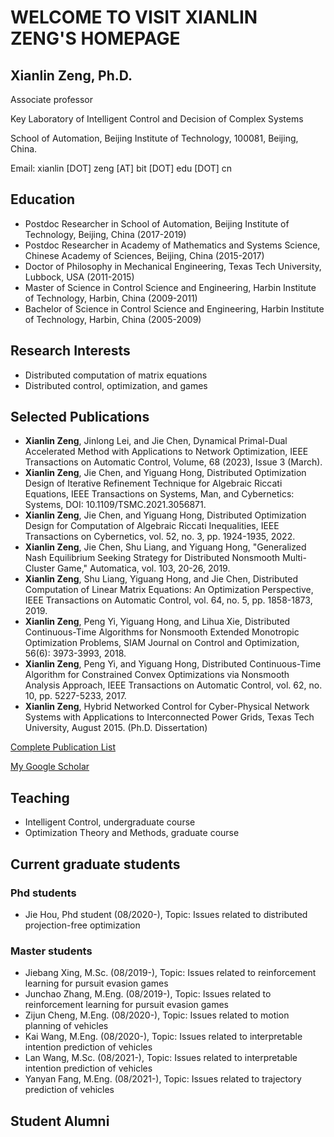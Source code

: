 # WELCOME TO VISIT XIANLIN ZENG'S HOMEPAGE

## Xianlin Zeng, Ph.D.

Associate professor 

Key Laboratory of Intelligent Control and Decision of Complex Systems 

School of Automation, Beijing Institute of Technology, 100081, Beijing, China. 

Email: xianlin [DOT] zeng [AT] bit [DOT] edu [DOT] cn

## Education

- Postdoc Researcher in School of Automation, Beijing Institute of Technology, Beijing, China (2017-2019)
- Postdoc Researcher in Academy of Mathematics and Systems Science, Chinese Academy of Sciences, Beijing, China (2015-2017)
- Doctor of Philosophy in Mechanical Engineering, Texas Tech University, Lubbock, USA (2011-2015)
- Master of Science in Control Science and Engineering, Harbin Institute of Technology, Harbin, China (2009-2011)
- Bachelor of Science in Control Science and Engineering, Harbin Institute of Technology, Harbin, China (2005-2009)

## Research Interests

- Distributed computation of matrix equations
- Distributed control, optimization, and games

## Selected Publications

- **Xianlin Zeng**, Jinlong Lei, and Jie Chen, Dynamical Primal-Dual Accelerated Method with Applications to Network Optimization, IEEE Transactions on Automatic Control, Volume, 68 (2023), Issue 3 (March).
- **Xianlin Zeng**, Jie Chen, and Yiguang Hong, Distributed Optimization Design of Iterative Refinement Technique for Algebraic Riccati Equations, IEEE Transactions on Systems, Man, and Cybernetics: Systems, DOI: 10.1109/TSMC.2021.3056871.
- **Xianlin Zeng**, Jie Chen, and Yiguang Hong, Distributed Optimization Design for Computation of Algebraic Riccati Inequalities, IEEE Transactions on  Cybernetics, vol. 52, no. 3, pp. 1924-1935, 2022.
- **Xianlin Zeng**, Jie Chen, Shu Liang, and Yiguang Hong, "Generalized Nash Equilibrium Seeking Strategy for Distributed Nonsmooth Multi-Cluster Game," Automatica, vol. 103, 20-26, 2019.
- **Xianlin Zeng**, Shu Liang, Yiguang Hong, and Jie Chen, Distributed Computation of Linear Matrix Equations: An Optimization Perspective, IEEE Transactions on Automatic Control, vol. 64, no. 5, pp. 1858-1873, 2019.
- **Xianlin Zeng**, Peng Yi, Yiguang Hong, and Lihua Xie, Distributed Continuous-Time Algorithms for Nonsmooth Extended Monotropic Optimization Problems, SIAM Journal on Control and Optimization, 56(6): 3973-3993, 2018.
- **Xianlin Zeng**, Peng Yi, and Yiguang Hong, Distributed Continuous-Time Algorithm for Constrained Convex Optimizations via Nonsmooth Analysis Approach, IEEE Transactions on Automatic Control, vol. 62, no. 10, pp. 5227-5233, 2017.
- **Xianlin Zeng**, Hybrid Networked Control for Cyber-Physical Network Systems with Applications to Interconnected Power Grids, Texas Tech University, August 2015. (Ph.D. Dissertation)

[Complete Publication List](https://xlinzeng.github.io/web/)

[My Google Scholar](https://scholar.google.com/citations?user=S4KS0noAAAAJ&hl=en)

## Teaching

- Intelligent Control, undergraduate course
- Optimization Theory and Methods, graduate course

## Current graduate students

### Phd students
- Jie Hou, Phd student (08/2020-), Topic: Issues related to distributed projection-free optimization

### Master students
- Jiebang Xing, M.Sc. (08/2019-),	Topic: Issues related to reinforcement learning for pursuit evasion games 
- Junchao Zhang, M.Eng. (08/2019-),	Topic: Issues related to reinforcement learning for pursuit evasion games  
- Zijun Cheng, M.Eng. (08/2020-), Topic: Issues related to motion planning of vehicles  
- Kai Wang, M.Eng. (08/2020-), Topic: Issues related to interpretable intention prediction of vehicles  
- Lan Wang, M.Sc. (08/2021-), Topic: Issues related to interpretable intention prediction of vehicles  
- Yanyan Fang, M.Eng. (08/2021-), Topic: Issues related to trajectory prediction of vehicles	

## Student Alumni
